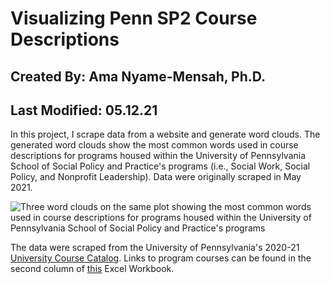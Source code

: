 # Visualizing Penn SP2 Course Descriptions
## Created By: Ama Nyame-Mensah, Ph.D.
## Last Modified: 05.12.21
In this project, I scrape data from a website and generate word clouds. The generated word clouds show the most common words used in course descriptions for programs housed within the University of Pennsylvania School of Social Policy and Practice's programs (i.e., Social Work, Social Policy, and Nonprofit Leadership). Data were originally scraped in May 2021.

![Three word clouds on the same plot showing the most common words used in course descriptions for programs housed within the University of Pennsylvania School of Social Policy and Practice's programs](https://github.com/ama721/sp2-courses/blob/main/images/SP2%20Course%20Descriptions2.png?raw=true "The most common words used in Social Work, Social Policy, and Nonprofit Leadership Courses at the University of Pennsylvania")

The data were scraped from the University of Pennsylvania's 2020-21 [University Course Catalog](https://catalog.upenn.edu/courses/). Links to program courses can be found in the second column of  [this](https://github.com/ama721/sp2-courses/blob/main/data/Penn-SP2-courses.xlsx) Excel Workbook.